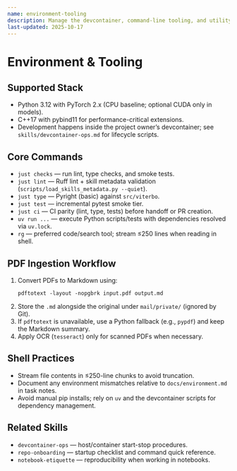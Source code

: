 ```yaml
---
name: environment-tooling
description: Manage the devcontainer, command-line tooling, and utility workflows (including PDF ingestion).
last-updated: 2025-10-17
---
```


# Environment & Tooling

## Supported Stack

- Python 3.12 with PyTorch 2.x (CPU baseline; optional CUDA only in models).
- C++17 with pybind11 for performance-critical extensions.
- Development happens inside the project owner’s devcontainer; see `skills/devcontainer-ops.md` for lifecycle scripts.

## Core Commands

- `just checks` — run lint, type checks, and smoke tests.
- `just lint` — Ruff lint + skill metadata validation (`scripts/load_skills_metadata.py --quiet`).
- `just type` — Pyright (basic) against `src/viterbo`.
- `just test` — incremental pytest smoke tier.
- `just ci` — CI parity (lint, type, tests) before handoff or PR creation.
- `uv run ...` — execute Python scripts/tests with dependencies resolved via `uv.lock`.
- `rg` — preferred code/search tool; stream ≤250 lines when reading in shell.

## PDF Ingestion Workflow

1. Convert PDFs to Markdown using:
   ```
   pdftotext -layout -nopgbrk input.pdf output.md
   ```
2. Store the `.md` alongside the original under `mail/private/` (ignored by Git).
3. If `pdftotext` is unavailable, use a Python fallback (e.g., `pypdf`) and keep the Markdown summary.
4. Apply OCR (`tesseract`) only for scanned PDFs when necessary.

## Shell Practices

- Stream file contents in ≤250-line chunks to avoid truncation.
- Document any environment mismatches relative to `docs/environment.md` in task notes.
- Avoid manual pip installs; rely on `uv` and the devcontainer scripts for dependency management.

## Related Skills

- `devcontainer-ops` — host/container start-stop procedures.
- `repo-onboarding` — startup checklist and command quick reference.
- `notebook-etiquette` — reproducibility when working in notebooks.
